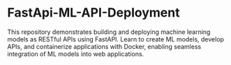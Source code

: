 # FastApi-ML-API-Deployment
This repository demonstrates building and deploying machine learning models as RESTful APIs using FastAPI. Learn to create ML models, develop APIs, and containerize applications with Docker, enabling seamless integration of ML models into web applications.
